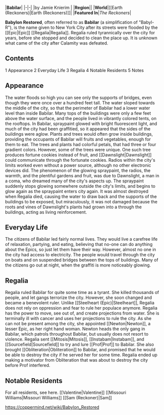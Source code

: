 |**Babilar**|
|-|-|
|by  Jamie Knierim |
|**Region**||
|**World**|[[Earth (Reckoners)\|Earth (Reckoners)]]|
|**Featured In**|*The Reckoners*|

**Babylon Restored**, often referred to as **Babilar** (a simplification of "Babyl-R"), is the name given to New York City after its streets were flooded by the [[Epic\|Epic]] [[Regalia\|Regalia]]. Regalia ruled tyrannically over the city for years, before she stopped and decided to clean the place up. It is unknown what came of the city after Calamity was defeated.

## Contents

1 Appearance
2 Everyday Life
3 Regalia
4 Notable Residents
5 Notes


## Appearance
The water floods so high you can see only the supports of bridges, even though they were once over a hundred feet tall. The water sloped towards the middle of the city, so that the perimeter of Babilar had a lower water level than inside Babilar. Many tops of the buildings were only a few feet above the water surface, and the people lived in vibrantly colored tents, on the rooftops. In Babilar, spraypaint glowed with bright fluorescent light, and much of the city had been graffitied, so it appeared that the sides of the buildings were aglow. Plants and trees would often grow inside buildings, providing the occupants of Babilar will fruits and vegetables, enough for them to eat. The trees and plants had colorful petals, that had three or four gradient colors. However, some of the trees were unique. One such tree produces fortune cookies instead of fruit, and [[Dawnslight\|Dawnslight]] could communicate through the fortunate cookies. Radios within the city's limits worked even without a power source, although no other electronic devices did. 
The phenomenon of the glowing spraypaint, the radios, the warmth, and the plentiful gardens and fruit, was due to Dawnslight, a man in a coma, who dreamed many of the city's aspects up. The spraypaint suddenly stops glowing somewhere outside the city's limits, and begins to glow again as the spraypaint enters city again.
It was almost destroyed when Regalia died, causing the water to draw back and the supports of the buildings to be exposed, but miraculously, it was not damaged because the roots and vines of Dawnslight's plants had grown into a through the buildings, acting as living reinforcement.

## Everyday Life
The citizens of Babilar led fairly normal lives. They would live a carefree life of relaxation, partying, and eating, believing that no-one can do anything about the Epics, so just let them have their way. However, almost no one in the city had access to electricity. The people would travel through the city on boats and on suspended bridges between the tops of buildings. Many of the citizens go out at night, when the graffiti is more noticeably glowing.

## Regalia
Regalia ruled Babilar for quite some time as a tyrant. She killed thousands of people, and let gangs terrorize the city. However, she soon changed and became a benevolent ruler. Unlike [[Steelheart (Epic)\|Steelheart]], Regalia does not rely on oppression and fear to rule her populace anymore. Regalia has the power to move, see out of, and create projections from water. She is terminally ill with cancer and uses her projections to rule the city. As she can not be present among the city, she appointed [[Newton\|Newton]], a lesser Epic, as her right hand woman. Newton heads the only gang in Babilar, which patrols throughout Babilar, but usually does not resort to violence.
Regalia sent [[Mitosis\|Mitosis]], [[Instabam\|Instabam]], and [[Sourcefield\|Sourcefield]] to try and lure [[Prof\|Prof]] to Babilar. She also brought [[Obliteration\|Obliteration]] to Babilar, and promised that he would be able to destroy the city if he served her for some time. Regalia ended up making a motivator from Obliteration that was about to destroy the city before Prof interfered.

## Notable Residents
For all residents, see here.
[[Valentine\|Valentine]]
[[Missouri Williams\|Missouri Williams]]
[[Sam (Reckoner)\|Sam]]


https://coppermind.net/wiki/Babylon_Restored